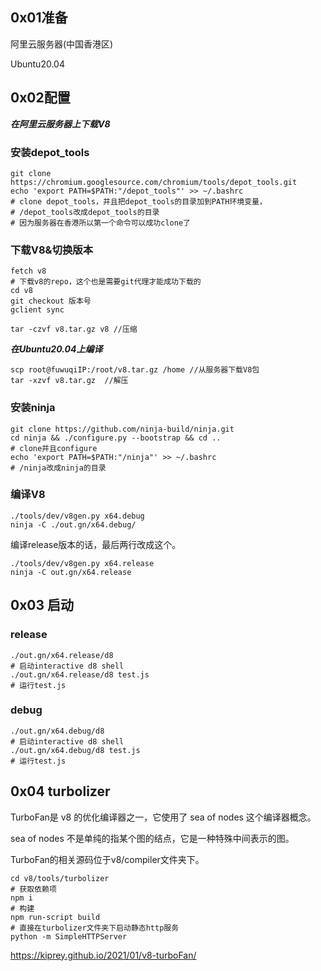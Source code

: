 

## 0x01准备

阿里云服务器(中国香港区)

Ubuntu20.04

## 0x02配置

***在阿里云服务器上下载V8***

### 安装depot_tools

```
git clone https://chromium.googlesource.com/chromium/tools/depot_tools.git
echo 'export PATH=$PATH:"/depot_tools"' >> ~/.bashrc
# clone depot_tools，并且把depot_tools的目录加到PATH环境变量，
# /depot_tools改成depot_tools的目录
# 因为服务器在香港所以第一个命令可以成功clone了
```



### 下载V8&切换版本

```
fetch v8
# 下载v8的repo，这个也是需要git代理才能成功下载的
cd v8
git checkout 版本号
gclient sync
```

```
tar -czvf v8.tar.gz v8 //压缩
```

***在Ubuntu20.04上编译***

```
scp root@fuwuqiIP:/root/v8.tar.gz /home //从服务器下载V8包
tar -xzvf v8.tar.gz  //解压
```

### 安装ninja

```
git clone https://github.com/ninja-build/ninja.git
cd ninja && ./configure.py --bootstrap && cd ..
# clone并且configure
echo 'export PATH=$PATH:"/ninja"' >> ~/.bashrc
# /ninja改成ninja的目录
```

### 编译V8

```
./tools/dev/v8gen.py x64.debug
ninja -C ./out.gn/x64.debug/
```

编译release版本的话，最后两行改成这个。

```
./tools/dev/v8gen.py x64.release
ninja -C out.gn/x64.release
```

## 0x03 启动

### release

```
./out.gn/x64.release/d8
# 启动interactive d8 shell
./out.gn/x64.release/d8 test.js
# 运行test.js
```

### debug

```
./out.gn/x64.debug/d8
# 启动interactive d8 shell
./out.gn/x64.debug/d8 test.js
# 运行test.js
```

## 0x04 turbolizer
TurboFan是 v8 的优化编译器之一，它使用了 sea of nodes 这个编译器概念。

sea of nodes 不是单纯的指某个图的结点，它是一种特殊中间表示的图。

TurboFan的相关源码位于v8/compiler文件夹下。
```
cd v8/tools/turbolizer
# 获取依赖项
npm i
# 构建
npm run-script build
# 直接在turbolizer文件夹下启动静态http服务
python -m SimpleHTTPServer
```
https://kiprey.github.io/2021/01/v8-turboFan/
